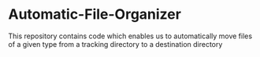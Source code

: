 # Automatic-File-Organizer
This repository contains code which enables us to automatically move files of a given type from a tracking directory to a destination directory 
